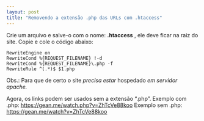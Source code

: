 ```yaml
---
layout: post
title: "Removendo a extensão .php das URLs com .htaccess"
---
```


Crie um arquivo e salve-o com o nome: **.htaccess** , ele deve ficar na raiz do site. Copie e cole o código abaixo:

    RewriteEngine on  
    RewriteCond %{REQUEST_FILENAME} !-d  
    RewriteCond %{REQUEST_FILENAME}\.php -f  
    RewriteRule ^(.*)$ $1.php

Obs.: Para que de certo o site *precisa estar* hospedado *em servidor apache.*

Agora, os links podem ser usados sem a extensão “.php”.
Exemplo com .php: https://gean.me/watch.php?v=ZhTcVe88koo
Exemplo sem .php: https://gean.me/watch?v=ZhTcVe88koo
